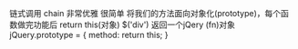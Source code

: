 链式调用 chain
非常优雅
很简单 将我们的方法面向对象化(prototype)，每个函数做完功能后 return this(对象)
$('div') 返回一个jQery (fn)对象
jQuery.prototype = {
    method: return this;
}